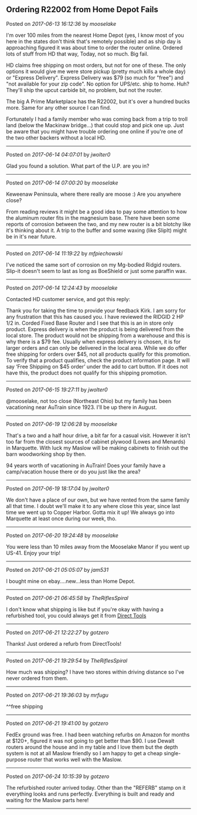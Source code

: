 ## Ordering R22002 from Home Depot Fails
Posted on *2017-06-13 16:12:36* by *mooselake*

I'm over 100 miles from the nearest Home Depot (yes, I know most of you here in the states don't think that's remotely possible) and as ship day is approaching figured it was about time to order the router online.  Ordered lots of stuff from HD that way,  Today, not so much.   Big fail.

HD claims free shipping on most orders, but not for one of these.  The only options it would give me were store pickup (pretty much kills a whole day) or "Express Delivery".  Express Delivery was $79 (so much for "free") and "not available for your zip code".  No option for UPS/etc. ship to home.   Huh?  They'll ship the upcut carbide bit, no problem, but not the router. 

The big A Prime Marketplace has the R22002, but it's over a hundred bucks more.  Same for any other source I can find.

Fortunately I had a family member who was coming back from a trip to troll land (below the Mackinaw bridge...) that could stop and pick one up.  Just be aware that you might have trouble ordering one online if you're one of the two other backers without a local HD.

---

Posted on *2017-06-14 04:07:01* by *jwolter0*

Glad you found a solution.  What part of the U.P. are you in?

---

Posted on *2017-06-14 07:00:20* by *mooselake*

Keweenaw Peninsula, where there really are moose :)  Are you anywhere close?

From reading reviews it might be a good idea to pay some attention to how the aluminum router fits in the magnesium base.  There have been some reports of corrosion between the two, and my new router is a bit blotchy like it's thinking about it.  A trip to the buffer and some waxing (like SlipIt) might be in it's near future.

---

Posted on *2017-06-14 11:19:22* by *mfpiechowski*

I've noticed the same sort of corrosion on my Mg-bodied Ridgid routers. Slip-it doesn't seem to last as long as BoeShield or just some paraffin wax.

---

Posted on *2017-06-14 12:24:43* by *mooselake*

Contacted HD customer service, and got this reply:

Thank you for taking the time to provide your feedback Kirk. I am sorry for any frustration that this has caused you. I have reviewed the RIDGID 2 HP 1/2 in. Corded Fixed Base Router and I see that this is an in store only product. Express delivery is when the product is being delivered from the local store. The product would not be shipping from a warehouse and this is why there is a $79 fee. Usually when express delivery is chosen, it is for larger orders and can only be delivered in the local area.
While we do offer free shipping for orders over $45, not all products qualify for this promotion. To verify that a product qualifies, check the product information page. It will say ‘Free Shipping on $45 order’ under the add to cart button. If it does not have this, the product does not qualify for this shipping promotion.

---

Posted on *2017-06-15 19:27:11* by *jwolter0*

@mooselake, not too close (Northeast Ohio) but my family has been vacationing near AuTrain since 1923. I'll be up there in August.

---

Posted on *2017-06-19 12:06:28* by *mooselake*

That's a two and a half hour drive,  a bit far for a casual visit.  However it isn't too far from the closest sources of cabinet plywood (Lowes and Menards) in Marquette.  With luck my Maslow will be making cabinets to finish out the barn woodworking shop by then. 

94 years worth of vacationing in AuTrain!  Does your family have a camp/vacation house there or do you just like the area?

---

Posted on *2017-06-19 18:17:04* by *jwolter0*

We don't have a place of our own, but we have rented from the same family all that time. I doubt we'll make it to any where close this year, since last time we went up to Copper Harbor. Gotta mix it up!  We always go into Marquette at least once during our week, tho.

---

Posted on *2017-06-20 19:24:48* by *mooselake*

You were less than 10 miles away from the Mooselake Manor if you went up US-41.  Enjoy your trip!

---

Posted on *2017-06-21 05:05:07* by *jam531*

I bought mine on ebay....new...less than Home Depot.

---

Posted on *2017-06-21 06:45:58* by *TheRiflesSpiral*

I don't know what shipping is like but if you're okay with having a refurbished tool, you could always get it from [Direct Tools](https://www.directtoolsoutlet.com/catalog/product/view/id/1125/s/rgd-fixed-base-router-rcn-zrr2200/category/117/)

---

Posted on *2017-06-21 12:22:27* by *gotzero*

Thanks! Just ordered a refurb from DirectTools!

---

Posted on *2017-06-21 19:29:54* by *TheRiflesSpiral*

How much was shipping? I have two stores within driving distance so I've never ordered from them.

---

Posted on *2017-06-21 19:36:03* by *mrfugu*

^^free shipping

---

Posted on *2017-06-21 19:41:00* by *gotzero*

FedEx ground was free. I had been watching refurbs on Amazon for months at $120+, figured it was not going to get better than $90. I use Dewalt routers around the house and in my table and I love them but the depth system is not at all Maslow friendly so I am happy to get a cheap single-purpose router that works well with the Maslow.

---

Posted on *2017-06-24 10:15:39* by *gotzero*

The refurbished router arrived today. Other than the "REFERB" stamp on it everything looks and runs perfectly. Everything is built and ready and waiting for the Maslow parts here!

---

